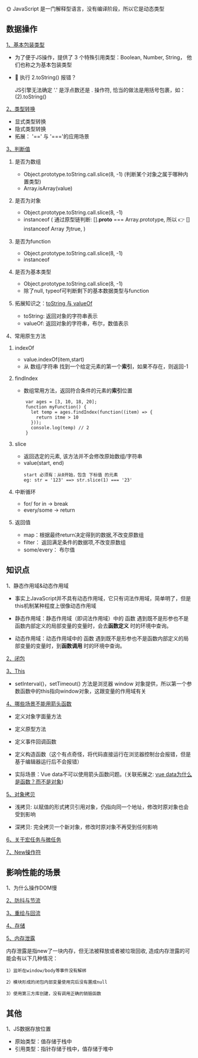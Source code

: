 🌞 JavaScript 是一门解释型语言，没有编译阶段，所以它是动态类型

## 数据操作

[1、基本包装类型](https://juejin.cn/post/6923049481361424397)

* 为了便于JS操作，提供了 3 个特殊引用类型：Boolean, Number, String， 他们也称之为基本包装类型

* 🍄 执行 2.toString() 报错？

  JS引擎无法确定 '.' 是浮点数还是 . 操作符, 恰当的做法是用括号包裹，如：(2).toString()

[2、类型转换](https://juejin.im/post/5b6906b46fb9a04fcb5b8771)
  * 显式类型转换
  * 隐式类型转换
  * 拓展： '==' 与 '==='的应用场景

[3、判断值](https://juejin.im/post/5be52b1ae51d450b3647e766#heading-2)
 
  1) 是否为数组

     * Object.prototype.toString.call.slice(8, -1) (判断某个对象之属于哪种内置类型)
     * Array.isArray(value) 
     
  2) 是否为对象

     * Object.prototype.toString.call.slice(8, -1) 
     * instanceof ( 通过原型链判断: [].__proto__ === Array.prototype, 所以 👉 [] instanceof Array 为true, )
     
  3) 是否为function

     * Object.prototype.toString.call.slice(8, -1) 
     * instanceof
     
  4) 是否为基本类型

     * Object.prototype.toString.call.slice(8, -1) 
     * 除了null, typeof可判断剩下的基本数据类型与function
     
  5) 拓展知识之：[toString 与 valueOf](https://segmentfault.com/a/1190000010824347)
     
     * toString: 返回对象的字符串表示
     * valueOf: 返回对象的字符串，布尔，数值表示
 

4、常用原生方法
  1) indexOf
     * value.indexOf(item,start)
     * 从 数组/字符串 找到一个给定元素的第一个**索引**，如果不存在，则返回-1

  2) findIndex
     * 数组常用方法，返回符合条件的元素的**索引**位置
      ````
          var ages = [3, 10, 18, 20];
          function myFunction() {
            let temp = ages.findIndex(function((item) => {
              return itme > 10
            }));
            console.log(temp) // 2
          } 
      ````        
 3) slice  
     * 返回选定的元素, 该方法并不会修改原始数组/字符串
     * value(start, end)
       ```
       start 必须有：从0开始，包含 下标值 的元素
       eg: str = '123' ==> str.slice(1) === '23' 
       ```
4) 中断循环  
   * for/ for in -> break  
   * every/some -> return

5) 返回值
    * map：根据最终return决定得到的数据,不改变原数组
    * filter： 返回满足条件的数据项,不改变原数组
    * some/every： 布尔值

## 知识点   

1、静态作用域&动态作用域

  * 事实上JavaScript并不具有动态作用域，它只有词法作用域，简单明了，但是this机制某种程度上很像动态作用域

  * 静态作用域：静态作用域（即词法作用域）中的 函数 遇到既不是形参也不是函数内部定义的局部变量的变量时，会去**函数定义** 时的环境中查询。

  * 动态作用域：动态作用域中的 函数 遇到既不是形参也不是函数内部定义的局部变量的变量时，到**函数调用** 时的环境中查询。

[2、闭包](http://www.ruanyifeng.com/blog/2009/08/learning_javascript_closures.html)

[3、This](https://www.cnblogs.com/Tiboo/p/11370325.html)
* setInterval()，setTimeout() 方法是浏览器 window 对象提供，所以第一个参数函数中的this指向window对象，这跟变量的作用域有关
 
[4、哪些场景不能用箭头函数](https://zhuanlan.zhihu.com/p/26540168)
* 定义对象字面量方法
   
* 定义原型方法
    
* 定义事件回调函数
    
* 定义构造函数（这个有点奇怪，将代码直接运行在浏览器控制台会报错，但是基于编辑器运行后不会报错）

*  实际场景：Vue data不可以使用箭头函数问题。(关联拓展之: [vue data为什么是函数？而不是对象](https://www.imqianduan.com/vue/192.html))

[5、对象拷贝](https://juejin.im/post/5b5dcf8351882519790c9a2e#heading-4)

* 浅拷贝: 以赋值的形式拷贝引用对象，仍指向同一个地址，修改时原对象也会受到影响

* 深拷贝: 完全拷贝一个新对象，修改时原对象不再受到任何影响

[6、关于宏任务与微任务](https://github.com/yang1212/collection-about/issues/4)

[7、New操作符](https://juejin.cn/post/6844903789070123021)


## 影响性能的场景

1、为什么操作DOM慢

[2、防抖与节流](https://www.cnblogs.com/Tiboo/p/11795788.html)

[3、重绘与回流](https://www.cnblogs.com/Tiboo/p/10505613.html)

[4、存储](https://www.cnblogs.com/Tiboo/p/10355955.html)

[5、内存泄露](https://juejin.im/post/5b2fd09ee51d45588576f429)
 
  内存泄露是指new了一块内存，但无法被释放或者被垃圾回收, 造成内存泄露的可能会有以下几种情况：

    1）监听在window/body等事件没有解绑

    2）模块形成的闭包内部变量使用完后没有置成null

    3）使用第三方库创建，没有调用正确的销毁函数  


## 其他

1、JS数据存放位置
* 原始类型：值存储于栈中
* 引用类型：指针存储于栈中，值存储于堆中
